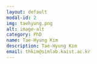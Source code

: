 ```yaml
---
layout: default
modal-id: 2
img: taehyung.png
alt: image-alt
category: PhD
name: Tae-Hyung Kim
description: Tae-Hyung Kim
email: thkim@simlab.kaist.ac.kr
---
```

